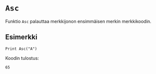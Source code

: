 `Asc`
==========

Funktio `Asc` palauttaa merkkijonon ensimmäisen merkin merkkikoodin.

Esimerkki
----------

    Print Asc("A")
    
Koodin tulostus:

    65